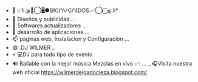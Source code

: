 - 👋 ✅li.⫺𑜞⃝🖥️●ᗷIᕮᑎᐯᕮᑎIᗪOS.✅⃝𑜞⫹.li* 
- 👀 Diseños y publicidad...
- 🌱 Softwares actualizadores ...
- 📲 desarrollo de aplicaciones ...
- 📫 paginas web, Instalacion y Configuracion  ...
- 😄 .DJ WILMER ..
- ⚡ 💻DJ para todo tipo de evento
- 🔊 Bailable con la mejor música Mezclas en vivo ✅: ...
_ 🎧Visita nuestra web oficial https://wilmerdelgadocieza.blogspot.com/
<!---
DJWILMER/DJWILMER is a ✨ special ✨ repository because its `README.md` (this file) appears on your GitHub profile.
You can click the Preview link to take a look at your changes.
--->
